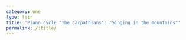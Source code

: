 ```yaml
---
category: one
type: tvir
title: 'Piano cycle "The Carpathians": "Singing in the mountains"'
permalink: /:title/
---
```


